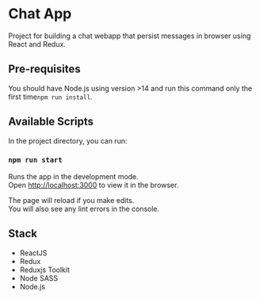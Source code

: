 # Chat App
Project for building a chat webapp that persist messages in browser using React and Redux.

## Pre-requisites
You should have Node.js using version >14 and run this command only the first time`npm run install`. 

## Available Scripts

In the project directory, you can run:

### `npm run start`

Runs the app in the development mode.<br />
Open [http://localhost:3000](http://localhost:3000) to view it in the browser.

The page will reload if you make edits.<br />
You will also see any lint errors in the console.

## Stack
- ReactJS
- Redux
- Reduxjs Toolkit
- Node SASS
- Node.js
